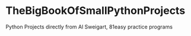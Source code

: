 # TheBigBookOfSmallPythonProjects
Python Projects directly from Al Sweigart, 81easy practice programs
